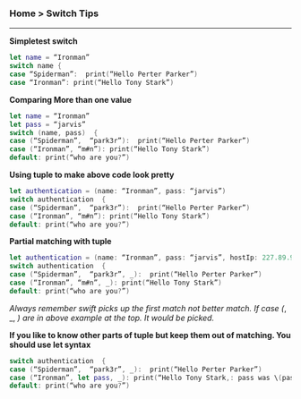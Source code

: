 
### Home > Switch Tips
------------------

**Simpletest switch**
```swift
let name = “Ironman”
switch name {
case “Spiderman”:  print(“Hello Perter Parker”)
case “Ironman”: print(“Hello Tony Stark”)
```

**Comparing More than one value** 
```swift
let name = “Ironman”
let pass = “jarvis”
switch (name, pass)  {
case (“Spiderman”,  “park3r”):  print(“Hello Perter Parker”)
case (“Ironman”, “m#n”): print(“Hello Tony Stark”)
default: print(“who are you?”)
```

**Using tuple to make above code look pretty** 
```swift
let authentication = (name: “Ironman”, pass: “jarvis”)
switch authentication  {
case (“Spiderman”,  “park3r”):  print(“Hello Perter Parker”)
case (“Ironman”, “m#n”): print(“Hello Tony Stark”)
default: print(“who are you?”)
```

**Partial matching with tuple**
```swift
let authentication = (name: “Ironman”, pass: “jarvis”, hostIp: 227.89.94.62)
switch authentication  {
case (“Spiderman”,  “park3r”, _):  print(“Hello Perter Parker”)
case (“Ironman”, “m#n”, _): print(“Hello Tony Stark”)
default: print(“who are you?”)
```

_Always remember swift picks up the first match not better match. 
If case (_, _, _) are in above example  at the top. It would be picked._ 

**If you like to know other parts of tuple but keep them out of matching. You should use let syntax** 
```swift
switch authentication  {
case (“Spiderman”,  “park3r”, _):  print(“Hello Perter Parker”)
case (“Ironman”, let pass, _): print(“Hello Tony Stark,: pass was \(pass)!”)
default: print(“who are you?”)
```

